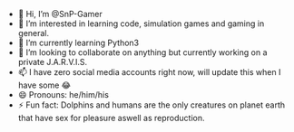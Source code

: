- 👋 Hi, I’m @SnP-Gamer
- 👀 I’m interested in learning code, simulation games and gaming in general.
- 🌱 I’m currently learning Python3 
- 💞️ I’m looking to collaborate on anything but currently working on a private J.A.R.V.I.S.
- 📫 I have zero social media accounts right now, will update this when I have some 😂
- 😄 Pronouns: he/him/his
- ⚡ Fun fact: Dolphins and humans are the only creatures on planet earth that have sex for pleasure aswell as reproduction.

<!---
SnP-Gamer/SnP-Gamer is a ✨ special ✨ repository because its `README.md` (this file) appears on your GitHub profile.
You can click the Preview link to take a look at your changes.
--->

